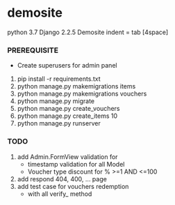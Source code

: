 # demosite
python 3.7 Django 2.2.5 Demosite
indent = tab [4space]

### PREREQUISITE
* Create superusers for admin panel
1) pip install -r requirements.txt
2) python manage.py makemigrations items
3) python manage.py makemigrations vouchers
4) python manage.py migrate
5) python manage.py create_vouchers
6) python manage.py create_items 10
7) python manage.py runserver

### TODO
1) add Admin.FormView validation for
   * timestamp validation for all Model
   * Voucher type discount for % >=1 AND <=100
2) add respond 404, 400, ... page
3) add test case for vouchers redemption
   * with all verify_ method
